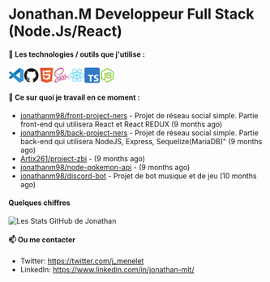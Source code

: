 # Jonathan.M Developpeur Full Stack (Node.Js/React)

#### 🔨 Les technologies / outils que j'utilise :

<div style="display: flex; margin-right: 20px;">
    <img width="30px" alt="logo visual studio code" src="./images/vscode-original.svg" />
    <img width="30px" alt="logo GitHub" src="./images/github-original.svg" />
    <img width="30px" alt="logo HTML5" src="./images/html5-original.svg" />
    <img width="30px" alt="logo SASS" src="./images/sass-original.svg" />
    <img width="30px" alt="logo React" src="./images/react-original.svg" />
    <img width="30px" alt="logo TypeScript" src="./images/typescript-original.svg" />
    <img width="30px" alt="logo node js" src="./images/nodejs-original.svg" />
</div>

#### 👷 Ce sur quoi je travail en ce moment :


- [jonathanm98/front-project-ners](https://github.com/jonathanm98/front-project-ners) - Projet de réseau social simple. Partie front-end qui utilisera React et React REDUX (9 months ago)
- [jonathanm98/back-project-ners](https://github.com/jonathanm98/back-project-ners) - Projet de réseau social simple. Partie back-end qui utilisera NodeJS, Express, Sequelize(MariaDB)&#34; (9 months ago)
- [Artix261/project-zbi](https://github.com/Artix261/project-zbi) -  (9 months ago)
- [jonathanm98/node-pokemon-api](https://github.com/jonathanm98/node-pokemon-api) -  (9 months ago)
- [jonathanm98/discord-bot](https://github.com/jonathanm98/discord-bot) - Projet de bot musique et de jeu (10 months ago)

#### Quelques chiffres 
![Les Stats GitHub de Jonathan](https://github-readme-stats.vercel.app/api?username=jonathanm98)

#### 📫 Ou me contacter

- Twitter: https://twitter.com/j_menelet
- LinkedIn: https://www.linkedin.com/in/jonathan-mlt/
